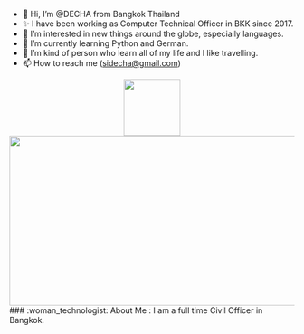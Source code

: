 - 👋 Hi, I’m @DECHA from Bangkok Thailand
- ✨ I have been working as Computer Technical Officer in BKK since 2017.
- 👀 I’m interested in new things around the globe, especially languages.
- 🌱 I’m currently learning Python and German.
- 💞️ I’m kind of person who learn all of my life and I like travelling.
- 📫 How to reach me (sidecha@gmail.com)
<div id="header" align="center">
  <img src="https://media.giphy.com/media/M9gbBd9nbDrOTu1Mqx/giphy.gif" width="100"/>
</div>

<div align="center">
  <img src="https://media.giphy.com/media/dWesBcTLavkZuG35MI/giphy.gif" width="600" height="300"/>
</div>
### :woman_technologist: About Me : I am a full time Civil Officer in Bangkok.
<!---
DECHA-M/DECHA-M is a  special ✨ repository because its `README.md` (this file) appears on your GitHub profile.
You can click the Preview link to take a look at your changes.
--->
